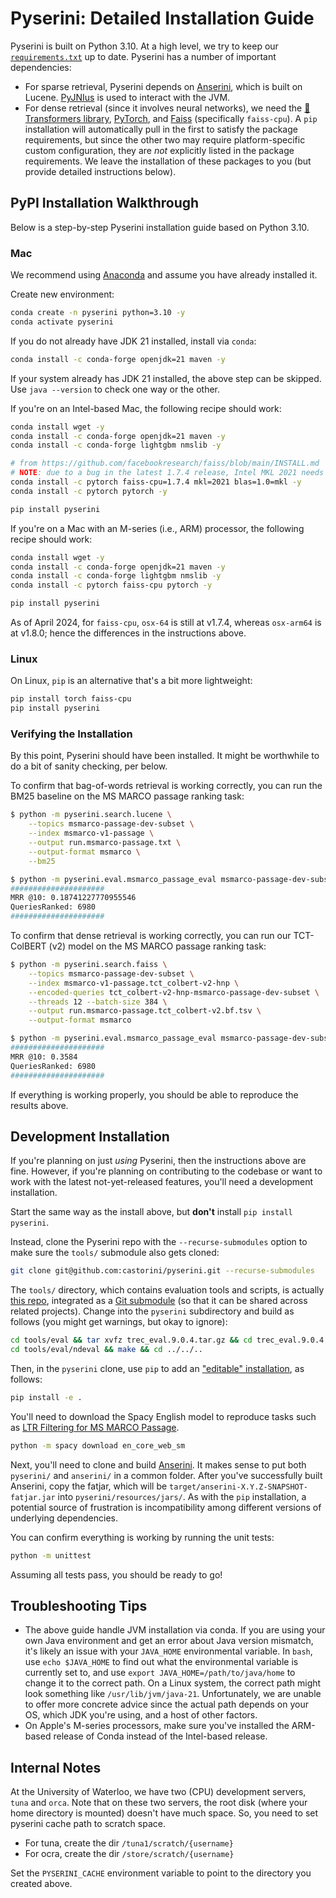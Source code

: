 # Pyserini: Detailed Installation Guide

Pyserini is built on Python 3.10.
At a high level, we try to keep our [`requirements.txt`](../requirements.txt) up to date.
Pyserini has a number of important dependencies:

+ For sparse retrieval, Pyserini depends on [Anserini](http://anserini.io/), which is built on Lucene.
[PyJNIus](https://github.com/kivy/pyjnius) is used to interact with the JVM.
+ For dense retrieval (since it involves neural networks), we need the [🤗 Transformers library](https://github.com/huggingface/transformers), [PyTorch](https://pytorch.org/), and [Faiss](https://github.com/facebookresearch/faiss) (specifically `faiss-cpu`).
A `pip` installation will automatically pull in the first to satisfy the package requirements, but since the other two may require platform-specific custom configuration, they are _not_ explicitly listed in the package requirements.
We leave the installation of these packages to you (but provide detailed instructions below).

## PyPI Installation Walkthrough

Below is a step-by-step Pyserini installation guide based on Python 3.10.

### Mac

We recommend using [Anaconda](https://www.anaconda.com/) and assume you have already installed it.

Create new environment:

```bash
conda create -n pyserini python=3.10 -y
conda activate pyserini
```

If you do not already have JDK 21 installed, install via `conda`:

```bash
conda install -c conda-forge openjdk=21 maven -y
```

If your system already has JDK 21 installed, the above step can be skipped.
Use `java --version` to check one way or the other.

If you're on an Intel-based Mac, the following recipe should work:

```bash
conda install wget -y
conda install -c conda-forge openjdk=21 maven -y
conda install -c conda-forge lightgbm nmslib -y

# from https://github.com/facebookresearch/faiss/blob/main/INSTALL.md
# NOTE: due to a bug in the latest 1.7.4 release, Intel MKL 2021 needs to be installed separately where applicable.
conda install -c pytorch faiss-cpu=1.7.4 mkl=2021 blas=1.0=mkl -y
conda install -c pytorch pytorch -y

pip install pyserini
```

If you're on a Mac with an M-series (i.e., ARM) processor, the following recipe should work:

```bash
conda install wget -y
conda install -c conda-forge openjdk=21 maven -y
conda install -c conda-forge lightgbm nmslib -y
conda install -c pytorch faiss-cpu pytorch -y

pip install pyserini
```

As of April 2024, for `faiss-cpu`, `osx-64` is still at v1.7.4, whereas `osx-arm64` is at v1.8.0; hence the differences in the instructions above. 

### Linux

On Linux, `pip` is an alternative that's a bit more lightweight:

```bash
pip install torch faiss-cpu
pip install pyserini
```

### Verifying the Installation

By this point, Pyserini should have been installed.
It might be worthwhile to do a bit of sanity checking, per below.

To confirm that bag-of-words retrieval is working correctly, you can run the BM25 baseline on the MS MARCO passage ranking task:

```bash
$ python -m pyserini.search.lucene \
    --topics msmarco-passage-dev-subset \
    --index msmarco-v1-passage \
    --output run.msmarco-passage.txt \
    --output-format msmarco \
    --bm25

$ python -m pyserini.eval.msmarco_passage_eval msmarco-passage-dev-subset run.msmarco-passage.txt
#####################
MRR @10: 0.18741227770955546
QueriesRanked: 6980
#####################
```

To confirm that dense retrieval is working correctly, you can run our TCT-ColBERT (v2) model on the MS MARCO passage ranking task:

```bash
$ python -m pyserini.search.faiss \
    --topics msmarco-passage-dev-subset \
    --index msmarco-v1-passage.tct_colbert-v2-hnp \
    --encoded-queries tct_colbert-v2-hnp-msmarco-passage-dev-subset \
    --threads 12 --batch-size 384 \
    --output run.msmarco-passage.tct_colbert-v2.bf.tsv \
    --output-format msmarco

$ python -m pyserini.eval.msmarco_passage_eval msmarco-passage-dev-subset run.msmarco-passage.tct_colbert-v2.bf.tsv
#####################
MRR @10: 0.3584
QueriesRanked: 6980
#####################
```

If everything is working properly, you should be able to reproduce the results above.

## Development Installation

If you're planning on just _using_ Pyserini, then the instructions above are fine.
However, if you're planning on contributing to the codebase or want to work with the latest not-yet-released features, you'll need a development installation.

Start the same way as the install above, but **don't** install `pip install pyserini`.

Instead, clone the Pyserini repo with the `--recurse-submodules` option to make sure the `tools/` submodule also gets cloned:

```bash
git clone git@github.com:castorini/pyserini.git --recurse-submodules
```

The `tools/` directory, which contains evaluation tools and scripts, is actually [this repo](https://github.com/castorini/anserini-tools), integrated as a [Git submodule](https://git-scm.com/book/en/v2/Git-Tools-Submodules) (so that it can be shared across related projects).
Change into the `pyserini` subdirectory and build as follows (you might get warnings, but okay to ignore):

```bash
cd tools/eval && tar xvfz trec_eval.9.0.4.tar.gz && cd trec_eval.9.0.4 && make && cd ../../..
cd tools/eval/ndeval && make && cd ../../..
```

Then, in the `pyserini` clone, use `pip` to add an ["editable" installation](https://setuptools.pypa.io/en/latest/userguide/development_mode.html), as follows:

```bash
pip install -e .
```

You'll need to download the Spacy English model to reproduce tasks such as [LTR Filtering for MS MARCO Passage](https://github.com/castorini/pyserini/blob/master/docs/experiments-ltr-msmarco-passage-reranking.md).

```bash
python -m spacy download en_core_web_sm
```

Next, you'll need to clone and build [Anserini](http://anserini.io/).
It makes sense to put both `pyserini/` and `anserini/` in a common folder.
After you've successfully built Anserini, copy the fatjar, which will be `target/anserini-X.Y.Z-SNAPSHOT-fatjar.jar` into `pyserini/resources/jars/`.
As with the `pip` installation, a potential source of frustration is incompatibility among different versions of underlying dependencies.

You can confirm everything is working by running the unit tests:

```bash
python -m unittest
```

Assuming all tests pass, you should be ready to go!

## Troubleshooting Tips

+ The above guide handle JVM installation via conda. If you are using your own Java environment and get an error about Java version mismatch, it's likely an issue with your `JAVA_HOME` environmental variable.
In `bash`, use `echo $JAVA_HOME` to find out what the environmental variable is currently set to, and use `export JAVA_HOME=/path/to/java/home` to change it to the correct path.
On a Linux system, the correct path might look something like `/usr/lib/jvm/java-21`.
Unfortunately, we are unable to offer more concrete advice since the actual path depends on your OS, which JDK you're using, and a host of other factors.
+ On Apple's M-series processors, make sure you've installed the ARM-based release of Conda instead of the Intel-based release.

## Internal Notes

At the University of Waterloo, we have two (CPU) development servers, `tuna` and `orca`.
Note that on these two servers, the root disk (where your home directory is mounted) doesn't have much space.
So, you need to set pyserini cache path to scratch space.

- For tuna, create the dir `/tuna1/scratch/{username}`
- For ocra, create the dir `/store/scratch/{username}`

Set the `PYSERINI_CACHE` environment variable to point to the directory you created above.
